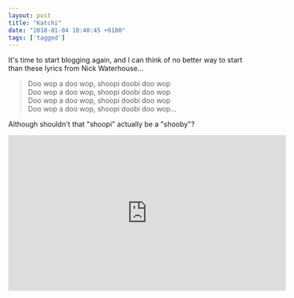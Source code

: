 ```yaml
---
layout: post
title: "Katchi"
date: "2018-01-04 10:40:45 +0100"
tags: ['tagged']
---
```

It's time to start blogging again, and I can think of no better way to start than these lyrics from Nick Waterhouse...

>Doo wop a doo wop, shoopi doobi doo wop   
Doo wop a doo wop, shoopi doobi doo wop   
Doo wop a doo wop, shoopi doobi doo wop   
Doo wop a doo wop, shoopi doobi doo wop…

Although shouldn't that "shoopi" actually be a "shooby"?

<iframe width="560" height="315" src="https://www.youtube.com/embed/Ycg5oOSdpPQ" frameborder="0" gesture="media" allow="encrypted-media" allowfullscreen></iframe>
